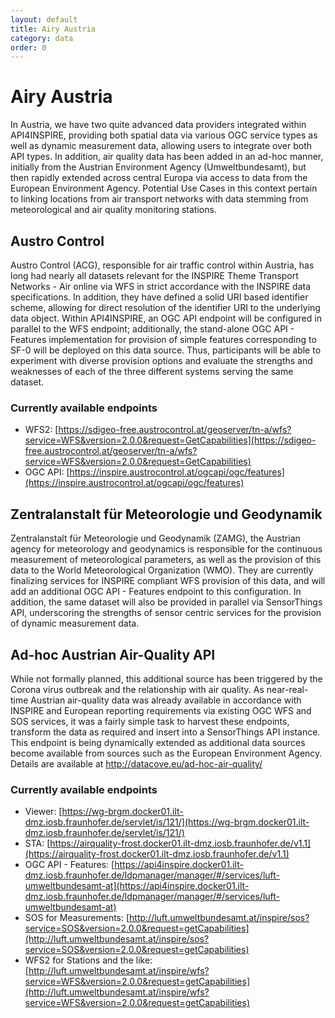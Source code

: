 ```yaml
---
layout: default
title: Airy Austria
category: data
order: 0
---
```


# Airy Austria

In Austria, we have two quite advanced data providers integrated within API4INSPIRE, providing both spatial data via various OGC service types as well as dynamic measurement data, allowing users to integrate over both API types. In addition, air quality data has been added in an ad-hoc manner, initially from the Austrian Environment Agency (Umweltbundesamt), but then rapidly extended across central Europa via access to data from the European Environment Agency. Potential Use Cases in this context pertain to linking locations from air transport networks with data stemming from meteorological and air quality monitoring stations.


## Austro Control

Austro Control (ACG), responsible for air traffic control within Austria, has long had nearly all datasets relevant for the INSPIRE Theme Transport Networks - Air online via WFS in strict accordance with the INSPIRE data specifications.
In addition, they have defined a solid URI based identifier scheme, allowing for direct resolution of the identifier URI to the underlying data object.
Within API4INSPIRE, an OGC API endpoint will be configured in parallel to the WFS endpoint;
additionally, the stand-alone OGC API - Features implementation for provision of simple features corresponding to SF-0 will be deployed on this data source.
Thus, participants will be able to experiment with diverse provision options and evaluate the strengths and weaknesses of each of the three different systems serving the same dataset.

### Currently available endpoints

* WFS2: [https://sdigeo-free.austrocontrol.at/geoserver/tn-a/wfs?service=WFS&version=2.0.0&request=GetCapabilities](https://sdigeo-free.austrocontrol.at/geoserver/tn-a/wfs?service=WFS&version=2.0.0&request=GetCapabilities)
* OGC API: [https://inspire.austrocontrol.at/ogcapi/ogc/features](https://inspire.austrocontrol.at/ogcapi/ogc/features) 


## Zentralanstalt für Meteorologie und Geodynamik

Zentralanstalt für Meteorologie und Geodynamik (ZAMG), the Austrian agency for meteorology and geodynamics is responsible for the continuous measurement of meteorological parameters, as well as the provision of this data to the World Meteorological Organization (WMO).
They are currently finalizing services for INSPIRE compliant WFS provision of this data, and will add an additional OGC API - Features endpoint to this configuration.
In addition, the same dataset will also be provided in parallel via SensorThings API, underscoring the strengths of sensor centric services for the provision of dynamic measurement data.

## Ad-hoc Austrian Air-Quality API

While not formally planned, this additional source has been triggered by the Corona virus outbreak and the relationship with air quality.
As near-real-time Austrian air-quality data was already available in accordance with INSPIRE and European reporting requirements via existing OGC WFS and SOS services,
 it was a fairly simple task to harvest these endpoints, transform the data as required and insert into a SensorThings API instance.
This endpoint is being dynamically extended as additional data sources become available from sources such as the European Environment Agency.
Details are available at http://datacove.eu/ad-hoc-air-quality/ 

### Currently available endpoints
* Viewer: [https://wg-brgm.docker01.ilt-dmz.iosb.fraunhofer.de/servlet/is/121/](https://wg-brgm.docker01.ilt-dmz.iosb.fraunhofer.de/servlet/is/121/)
* STA: [https://airquality-frost.docker01.ilt-dmz.iosb.fraunhofer.de/v1.1](https://airquality-frost.docker01.ilt-dmz.iosb.fraunhofer.de/v1.1) 
* OGC API - Features: [https://api4inspire.docker01.ilt-dmz.iosb.fraunhofer.de/ldpmanager/manager/#/services/luft-umweltbundesamt-at](https://api4inspire.docker01.ilt-dmz.iosb.fraunhofer.de/ldpmanager/manager/#/services/luft-umweltbundesamt-at)
* SOS for Measurements: [http://luft.umweltbundesamt.at/inspire/sos?service=SOS&version=2.0.0&request=getCapabilities](http://luft.umweltbundesamt.at/inspire/sos?service=SOS&version=2.0.0&request=getCapabilities) 
* WFS2 for Stations and the like: [http://luft.umweltbundesamt.at/inspire/wfs?service=WFS&version=2.0.0&request=getCapabilities](http://luft.umweltbundesamt.at/inspire/wfs?service=WFS&version=2.0.0&request=getCapabilities) 

